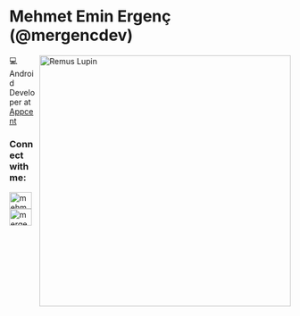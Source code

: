 <h1 align="left">Mehmet Emin Ergenç (@mergencdev)</h1>

<img src = "https://media3.giphy.com/media/73D8uKrIMUpPFOzR29/200.gif?cid=790b76116a87987bca610c87c146e89da0cea710736e7f5f&rid=200.gif&ct=g" width="450" width= 300 alt = 'Remus Lupin' align='right'/>

💻 Android Developer at [Appcent](https://www.appcent.mobi/)

<h3 align="left">Connect with me:</h3>
<p align="left">
<a href="https://linkedin.com/in/mehmet-ergenc" target="blank"><img align="center" src="https://raw.githubusercontent.com/rahuldkjain/github-profile-readme-generator/master/src/images/icons/Social/linked-in-alt.svg" alt="mehmet-ergenc" height="30" width="40" /></a>
<a href="https://twitter.com/mergencdev" target="blank"><img align="center" src="https://raw.githubusercontent.com/rahuldkjain/github-profile-readme-generator/master/src/images/icons/Social/twitter.svg" alt="mergencdev" height="30" width="40" /></a>
</p>


